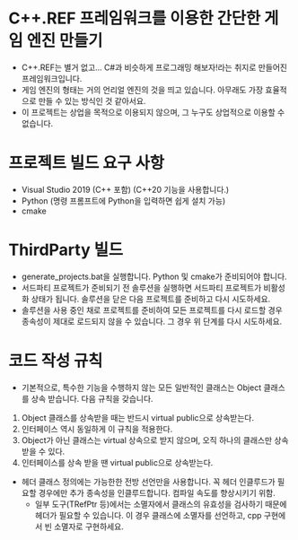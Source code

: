 # C++.REF 프레임워크를 이용한 간단한 게임 엔진 만들기
- C++.REF는 별거 없고... C#과 비슷하게 프로그래밍 해보자!라는 취지로 만들어진 프레임워크입니다.
- 게임 엔진의 형태는 거의 언리얼 엔진의 것을 띄고 있습니다. 아무래도 가장 효율적으로 만들 수 있는 방식인 것 같아서요.
- 이 프로젝트는 상업을 목적으로 이용되지 않으며, 그 누구도 상업적으로 이용할 수 없습니다.

# 프로젝트 빌드 요구 사항
- Visual Studio 2019 (C++ 포함) (C++20 기능을 사용합니다.)
- Python (명령 프롬프트에 Python을 입력하면 쉽게 설치 가능)
- cmake

# ThirdParty 빌드
- generate_projects.bat을 실행합니다. Python 및 cmake가 준비되어야 합니다.
- 서드파티 프로젝트가 준비되기 전 솔루션을 실행하면 서드파티 프로젝트가 비활성화 상태가 됩니다. 솔루션을 닫은 다음 프로젝트를 준비하고 다시 시도하세요.
- 솔루션을 사용 중인 채로 프로젝트를 준비하여 모든 프로젝트를 다시 로드할 경우 종속성이 제대로 로드되지 않을 수 있습니다. 그 경우 위 단계를 다시 시도하세요.

# 코드 작성 규칙
- 기본적으로, 특수한 기능을 수행하지 않는 모든 일반적인 클래스는 Object 클래스를 상속 받습니다. 다음 규칙을 갖습니다.
1. Object 클래스를 상속받을 때는 반드시 virtual public으로 상속받는다.
2. 인터페이스 역시 동일하게 이 규칙을 적용한다.
3. Object가 아닌 클래스는 virtual 상속으로 받지 않으며, 오직 하나의 클래스만 상속받을 수 있다.
4. 인터페이스를 상속 받을 땐 virtual public으로 상속받는다.
- 헤더 클래스 정의에는 가능한한 전방 선언만을 사용합니다. 꼭 헤더 인클루드가 필요할 경우에만 추가 종속성을 인클루드합니다. 컴파일 속도를 향상시키기 위함.
  - 일부 도구(TRefPtr 등)에서는 소멸자에서 클래스의 유효성을 검사하기 때문에 헤더가 필요할 수 있습니다. 이 경우 클래스에 소멸자를 선언하고, cpp 구현에서 빈 소멸자로 구현하세요.
